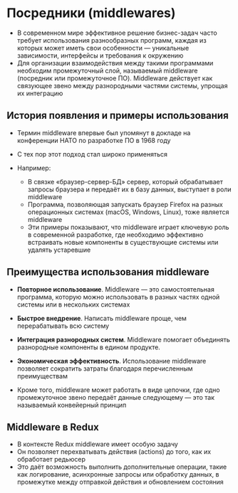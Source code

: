 # Посредники (middlewares)

- В современном мире эффективное решение бизнес-задач часто требует использования разнообразных программ, каждая из которых может иметь свои особенности — уникальные зависимости, интерфейсы и требования к окружению
- Для организации взаимодействия между такими программами необходим промежуточный слой, называемый middleware (посредник или промежуточное ПО). Middleware действует как связующее звено между разнородными частями системы, упрощая их интеграцию

## История появления и примеры использования

- Термин middleware впервые был упомянут в докладе на конференции НАТО по разработке ПО в 1968 году
- С тех пор этот подход стал широко применяться
- Например:

  - В связке «браузер-сервер-БД» сервер, который обрабатывает запросы браузера и передаёт их в базу данных, выступает в роли middleware
  - Программа, позволяющая запускать браузер Firefox на разных операционных системах (macOS, Windows, Linux), тоже является middleware
  - Эти примеры показывают, что middleware играет ключевую роль в современной разработке, где необходимо эффективно встраивать новые компоненты в существующие системы или удалять устаревшие

## Преимущества использования middleware

- **Повторное использование**. Middleware — это самостоятельная программа, которую можно использовать в разных частях одной системы или в нескольких системах
- **Быстрое внедрение**. Написать middleware проще, чем перерабатывать всю систему
- **Интеграция разнородных систем**. Middleware помогает объединять разнородные компоненты в едином продукте.
- **Экономическая эффективность**. Использование middleware позволяет сократить затраты благодаря перечисленным преимуществам

- Кроме того, middleware может работать в виде цепочки, где одно промежуточное звено передаёт данные следующему — это так называемый конвейерный принцип

## Middleware в Redux

- В контексте Redux middleware имеет особую задачу
- Он позволяет перехватывать действия (actions) до того, как их обработает редьюсер
- Это даёт возможность выполнить дополнительные операции, такие как логирование, асинхронные запросы или обработку данных, в промежутке между отправкой действия и обновлением состояния
